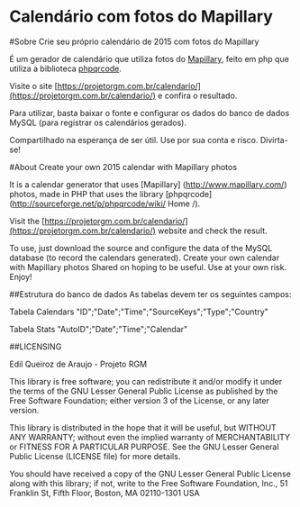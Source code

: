 Calendário com fotos do Mapillary
========

#Sobre
Crie seu próprio calendário de 2015 com fotos do Mapillary

É um gerador de calendário que utiliza fotos do [Mapillary](http://www.mapillary.com/), feito em php que utiliza a biblioteca [phpqrcode](http://sourceforge.net/p/phpqrcode/wiki/Home/).

Visite o site [https://projetorgm.com.br/calendario/](https://projetorgm.com.br/calendario/) e confira o resultado.

Para utilizar, basta baixar o fonte e configurar os dados do banco de dados MySQL (para registrar os calendários gerados).

Compartilhado na esperança de ser útil. Use por sua conta e risco. Divirta-se!

#About
Create your own 2015 calendar with Mapillary photos

It is a calendar generator that uses [Mapillary] (http://www.mapillary.com/) photos, made in PHP that uses the library [phpqrcode] (http://sourceforge.net/p/phpqrcode/wiki/ Home /).

Visit the [https://projetorgm.com.br/calendario/](https://projetorgm.com.br/calendario/) website and check the result.

To use, just download the source and configure the data of the MySQL database (to record the calendars generated).
Create your own calendar with Mapillary photos
Shared on hoping to be useful. Use at your own risk. Enjoy!

##Estrutura do banco de dados
As tabelas devem ter os seguintes campos:

Tabela Calendars
"ID";"Date";"Time";"SourceKeys";"Type";"Country"

Tabela Stats
"AutoID";"Date";"Time";"Calendar"

##LICENSING

Edil Queiroz de Araujo - Projeto RGM 

This library is free software; you can redistribute it and/or modify it under
the terms of the GNU Lesser General Public License as published by the Free
Software Foundation; either version 3 of the License, or any later version.

This library is distributed in the hope that it will be useful, but WITHOUT ANY
WARRANTY; without even the implied warranty of MERCHANTABILITY or FITNESS FOR A
PARTICULAR PURPOSE. See the GNU Lesser General Public License (LICENSE file)
for more details.

You should have received a copy of the GNU Lesser General Public License along
with this library; if not, write to the Free Software Foundation, Inc., 51
Franklin St, Fifth Floor, Boston, MA 02110-1301 USA
